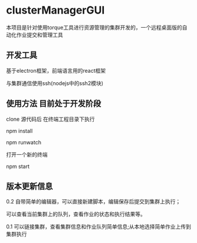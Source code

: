 # clusterManagerGUI
本项目是针对使用torque工具进行资源管理的集群开发的，一个远程桌面版的自动化作业提交和管理工具

## 开发工具

基于electron框架，前端语言用的react框架

与集群通信使用ssh(nodejs中的ssh2模块)

## 使用方法 目前处于开发阶段

clone 源代码后 在终端工程目录下执行

npm install

npm runwatch

打开一个新的终端

npm start

## 版本更新信息

0.2 自带简单的编辑器，可以直接新建脚本，编辑保存后提交到集群上执行；

可以查看当前集群上的队列，查看作业的状态和执行结果等。

0.1 可以链接集群，查看集群信息和作业队列简单信息;从本地选择简单作业上传到集群执行